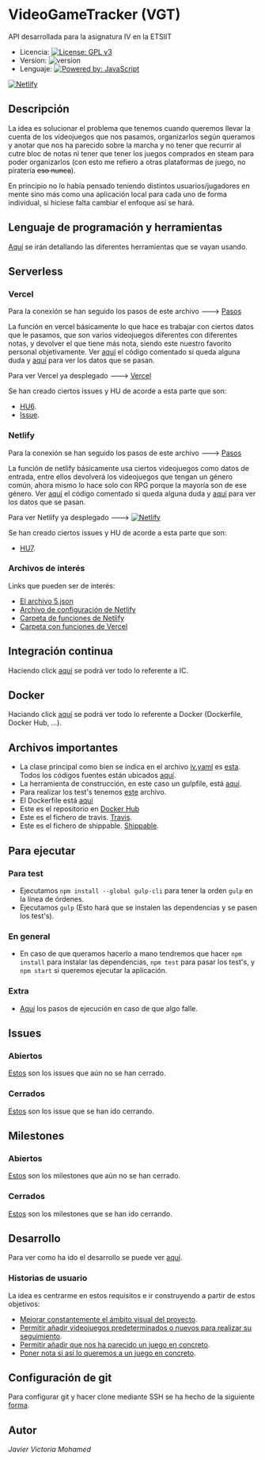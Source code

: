 # VideoGameTracker (VGT)
API desarrollada para la asignatura IV en la ETSIIT

* Licencia: [![License: GPL v3](https://img.shields.io/badge/License-GPLv3-blue.svg)](https://www.gnu.org/licenses/gpl-3.0)
* Version: ![version](https://img.shields.io/badge/version-0.3.0-red)
* Lenguaje: [![Powered by: JavaScript](https://img.shields.io/badge/powered%20by-javascript-yellow)](https://www.javascript.com)

[![Netlify](https://www.netlify.com/img/deploy/button.svg)](https://video-game-tracker.netlify.app/index)

## Descripción
La idea es solucionar el problema que tenemos cuando queremos llevar la cuenta de los videojuegos que nos pasamos, organizarlos según queramos y anotar que nos ha parecido sobre la marcha y no tener que recurrir al cutre bloc de notas ni tener que tener los juegos comprados en steam para poder organizarlos (con esto me refiero a otras plataformas de juego, no piratería ~~eso nunca~~).

En principio no lo había pensado teniendo distintos usuarios/jugadores en mente sino más como una aplicación local para cada uno de forma individual, si hiciese falta cambiar el enfoque así se hará.

## Lenguaje de programación y herramientas

[Aquí](/docs/herramientas.md) se irán detallando las diferentes herramientas que se vayan usando.


## Serverless

### Vercel

Para la conexión se han seguido los pasos de este archivo ---> [Pasos](docs/pasosVer.md)

La función en vercel básicamente lo que hace es trabajar con ciertos datos que le pasamos, que son varios videojuegos diferentes con diferentes notas, y devolver el que tiene más nota, siendo este nuestro favorito personal objetivamente. Ver [aquí]((api/index.js)) el código comentado si queda alguna duda y [aquí](api/datos.js) para ver los datos que se pasan.

Para ver Vercel ya desplegado ---> [Vercel](https://video-game-tracker.javizzyv.vercel.app/api)

Se han creado ciertos issues y HU de acorde a esta parte que son:
- [HU6](https://github.com/javizzyv/VideoGameTracker/issues/19).
- [Issue](https://github.com/javizzyv/VideoGameTracker/issues/20).
### Netlify

Para la conexión se han seguido los pasos de este archivo ---> [Pasos](docs/pasosNet.md)

La función de netlify básicamente usa ciertos videojuegos como datos de entrada, entre ellos devolverá los videojuegos que tengan un género común, ahora mismo lo hace solo con RPG porque la mayoría son de ese género. Ver [aquí]((netlify/index.js)) el código comentado si queda alguna duda y [aquí](netlify/datos.js) para ver los datos que se pasan.

Para ver Netlify ya desplegado ---> [![Netlify](https://www.netlify.com/img/deploy/button.svg)](https://video-game-tracker.netlify.app/index)

Se han creado ciertos issues y HU de acorde a esta parte que son:
- [HU7](https://github.com/javizzyv/VideoGameTracker/issues/21).


### Archivos de interés
Links que pueden ser de interés:

- [El archivo 5.json](5.json)
- [Archivo de configuración de Netlify](netlify.toml)
- [Carpeta de funciones de Netlify](/netlify)
- [Carpeta con funciones de Vercel](/api)

## Integración continua

Haciendo click [aquí](docs/ic.md) se podrá ver todo lo referente a IC.

## Docker

Haciando click [aquí](docs/docker.md) se podrá ver todo lo referente a Docker (Dockerfile, Docker Hub, ...). 

## Archivos importantes

* La clase principal como bien se indica en el archivo [iv.yaml](https://github.com/javizzyv/VideoGameTracker/blob/master/iv.yaml) es [esta](https://github.com/javizzyv/VideoGameTracker/blob/master/src/VGT.js). Todos los códigos fuentes están ubicados [aquí](https://github.com/javizzyv/VideoGameTracker/tree/master/src).
* La herramienta de construcción, en este caso un gulpfile, está [aquí](gulpfile.js).
* Para realizar los test's tenemos [este](test/test.js) archivo.
* El Dockerfile está [aquí](/Dockerfile)
* Este es el repositorio en [Docker Hub](https://hub.docker.com/repository/docker/javizzyv/videogametracker/general) 
* Este es el fichero de travis. [Travis](.travis.yml).
* Este es el fichero de shippable. [Shippable](shippable.yml).

## Para ejecutar

### Para test

* Ejecutamos `npm install --global gulp-cli` para tener la orden `gulp` en la línea de órdenes.
* Ejecutamos `gulp` (Esto hará que se instalen las dependencias y se pasen los test's).

### En general

* En caso de que queramos hacerlo a mano tendremos que hacer `npm install` para instalar las dependencias, `npm test` para pasar los test's, y `npm start` si queremos ejecutar la aplicación.
  
### Extra

* [Aquí](docs/pasos-para-ejecucion.md) los pasos de ejecución en caso de que algo falle.

## Issues
### Abiertos
[Estos](https://github.com/javizzyv/VideoGameTracker/issues) son los issues que aún no se han cerrado.
### Cerrados
[Estos](https://github.com/javizzyv/VideoGameTracker/issues?q=is%3Aissue+is%3Aclosed) son los issue que se han ido cerrando.

## Milestones
### Abiertos
[Estos](https://github.com/javizzyv/VideoGameTracker/milestones) son los milestones que aún no se han cerrado.
### Cerrados
[Estos](https://github.com/javizzyv/VideoGameTracker/milestones?state=closed) son los milestones que se han ido cerrando.

## Desarrollo

Para ver como ha ido el desarrollo se puede ver [aquí](docs/desarrollo.md).

### Historias de usuario

La idea es centrarme en estos requisitos e ir construyendo a partir de estos objetivos:

- [Mejorar constantemente el ámbito visual del proyecto](https://github.com/javizzyv/VideoGameTracker/issues/3).
- [Permitir añadir videojuegos predeterminados o nuevos para realizar su seguimiento](https://github.com/javizzyv/VideoGameTracker/issues/4).
- [Permitir añadir que nos ha parecido un juego en concreto](https://github.com/javizzyv/VideoGameTracker/issues/5).
- [Poner nota si así lo queremos a un juego en concreto](https://github.com/javizzyv/VideoGameTracker/issues/6).

## Configuración de git
Para configurar git y hacer clone mediante SSH se ha hecho de la siguiente [forma](docs/ssh.md).

## Autor

*Javier Victoria Mohamed*
